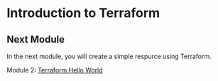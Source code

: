 # Introduction to Terraform

## Next Module

In the next module, you will create a simple respurce using Terraform.

Module 2: [Terraform Hello World](../2-hello-world)